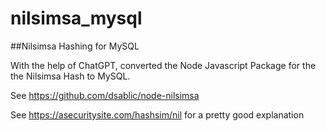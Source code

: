 # nilsimsa_mysql
##Nilsimsa Hashing for MySQL

With the help of ChatGPT, converted the Node Javascript Package for the the Nilsimsa Hash to MySQL.

See https://github.com/dsablic/node-nilsimsa

See https://asecuritysite.com/hashsim/nil for a pretty good explanation
